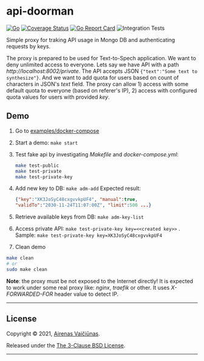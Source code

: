 # api-doorman

[![Go](https://github.com/airenas/api-doorman/actions/workflows/go.yml/badge.svg?branch=tts)](https://github.com/airenas/api-doorman/actions/workflows/go.yml) [![Coverage Status](https://coveralls.io/repos/github/airenas/api-doorman/badge.svg?branch=tts)](https://coveralls.io/github/airenas/api-doorman?branch=tts) [![Go Report Card](https://goreportcard.com/badge/github.com/airenas/api-doorman?branch=tts)](https://goreportcard.com/report/github.com/airenas/api-doorman?branch=tts) ![Integration Tests](https://github.com/airenas/api-doorman/workflows/Integration%20Tests/badge.svg)

Simple proxy for traking API usage in Mongo DB and authenticating requests by keys.

The proxy is prepared to be used for Text-to-Spech application. We want to deny unlimited access to everyone.
Lets say we have API with a path *http://localhost:8002/private*. The API accepts JSON `{"text":"Some text to synthesize"}`. And we want to add quota for users based on count of characters in JSON's *text* field. The proxy can allow 1) access with some default quota to everyone (based on referer's IP), 2) access with configured quota values for users with provided *key*.

## Demo

1. Go to [examples/docker-compose](examples/docker-compose)

1. Start a demo: `make start`

1. Test fake api by investigating *Makefile* and *docker-compose.yml*:

   ```bash
   make test-public
   make test-private
   make test-private-key
   ```

1. Add new key to DB: `make adm-add`
Expected result: 

    ```json
    {"key":"XK3JoSyC48cxgvvkpUF4", "manual":true,
    "validTo":"2030-11-24T11:07:00Z", "limit":500 ...}
    ```

1. Retrieve available keys from DB: `make adm-key-list`

1. Access private API: `make test-private-key key=<<created key>>` . Sample: `make test-private-key key=XK3JoSyC48cxgvvkpUF4`

1. Clean demo
```bash
make clean
# or 
sudo make clean
```

**Note**: the proxy must be not exposed to the Internet directly! It is expected to work under some real proxy like: *nginx*, *traefik* or other. It uses *X-FORWARDED-FOR* header value to detect IP.

---

## License

Copyright © 2021, [Airenas Vaičiūnas](https://github.com/airenas).

Released under the [The 3-Clause BSD License](LICENSE).

---
